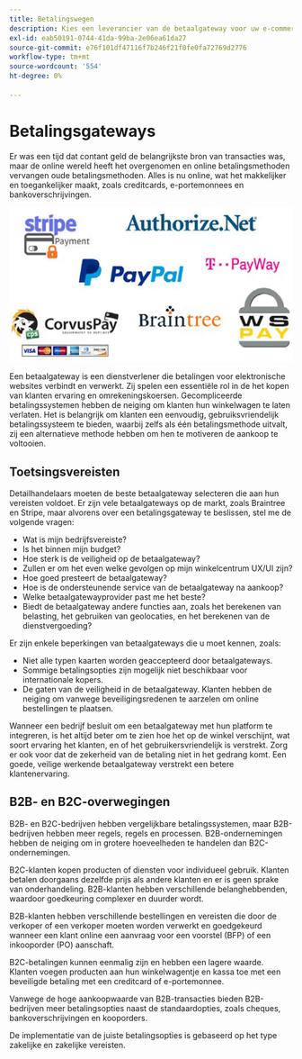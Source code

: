 ```yaml
---
title: Betalingswegen
description: Kies een leverancier van de betaalgateway voor uw e-commerce project dat op de behoeften van uw zaken wordt gebaseerd.
exl-id: eab50191-0744-41da-99ba-2e06ea61da27
source-git-commit: e76f101df47116f7b246f21f0fe0fa72769d2776
workflow-type: tm+mt
source-wordcount: '554'
ht-degree: 0%

---
```


# Betalingsgateways

Er was een tijd dat contant geld de belangrijkste bron van transacties was, maar de online wereld heeft het overgenomen en online betalingsmethoden vervangen oude betalingsmethoden. Alles is nu online, wat het makkelijker en toegankelijker maakt, zoals creditcards, e-portemonnees en bankoverschrijvingen.

![Logo&#39;s van leveranciers van betaalkanalen](../../assets/playbooks/payment-gateways.png)

Een betaalgateway is een dienstverlener die betalingen voor elektronische websites verbindt en verwerkt. Zij spelen een essentiële rol in de het kopen van klanten ervaring en omrekeningskoersen. Gecompliceerde betalingssystemen hebben de neiging om klanten hun winkelwagen te laten verlaten. Het is belangrijk om klanten een eenvoudig, gebruiksvriendelijk betalingssysteem te bieden, waarbij zelfs als één betalingsmethode uitvalt, zij een alternatieve methode hebben om hen te motiveren de aankoop te voltooien.

## Toetsingsvereisten

Detailhandelaars moeten de beste betaalgateway selecteren die aan hun vereisten voldoet. Er zijn vele betaalgateways op de markt, zoals Braintree en Stripe, maar alvorens over een betalingsgateway te beslissen, stel me de volgende vragen:

- Wat is mijn bedrijfsvereiste?
- Is het binnen mijn budget?
- Hoe sterk is de veiligheid op de betaalgateway?
- Zullen er om het even welke gevolgen op mijn winkelcentrum UX/UI zijn?
- Hoe goed presteert de betaalgateway?
- Hoe is de ondersteunende service van de betaalgateway na aankoop?
- Welke betaalgatewayprovider past me het beste?
- Biedt de betaalgateway andere functies aan, zoals het berekenen van belasting, het gebruiken van geolocaties, en het berekenen van de dienstvergoeding?

Er zijn enkele beperkingen van betaalgateways die u moet kennen, zoals:

- Niet alle typen kaarten worden geaccepteerd door betaalgateways.
- Sommige betalingsopties zijn mogelijk niet beschikbaar voor internationale kopers.
- De gaten van de veiligheid in de betaalgateway. Klanten hebben de neiging om vanwege beveiligingsredenen te aarzelen om online bestellingen te plaatsen.

Wanneer een bedrijf besluit om een betaalgateway met hun platform te integreren, is het altijd beter om te zien hoe het op de winkel verschijnt, wat soort ervaring het klanten, en of het gebruikersvriendelijk is verstrekt. Zorg er ook voor dat de zekerheid van de betaling niet in het gedrang komt. Een goede, veilige werkende betaalgateway verstrekt een betere klantenervaring.

## B2B- en B2C-overwegingen

B2B- en B2C-bedrijven hebben vergelijkbare betalingssystemen, maar B2B-bedrijven hebben meer regels, regels en processen. B2B-ondernemingen hebben de neiging om in grotere hoeveelheden te handelen dan B2C-ondernemingen.

B2C-klanten kopen producten of diensten voor individueel gebruik. Klanten betalen doorgaans dezelfde prijs als andere klanten en er is geen sprake van onderhandeling. B2B-klanten hebben verschillende belanghebbenden, waardoor goedkeuring complexer en duurder wordt.

B2B-klanten hebben verschillende bestellingen en vereisten die door de verkoper of een verkoper moeten worden verwerkt en goedgekeurd wanneer een klant online een aanvraag voor een voorstel (BFP) of een inkooporder (PO) aanschaft.

B2C-betalingen kunnen eenmalig zijn en hebben een lagere waarde. Klanten voegen producten aan hun winkelwagentje en kassa toe met een beveiligde betaling met een creditcard of e-portemonnee.

Vanwege de hoge aankoopwaarde van B2B-transacties bieden B2B-bedrijven meer betalingsopties naast de standaardopties, zoals cheques, bankoverschrijvingen en kooporders.

De implementatie van de juiste betalingsopties is gebaseerd op het type zakelijke en zakelijke vereisten.
